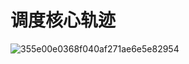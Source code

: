 # 调度核心轨迹
![355e00e0368f040af271ae6e5e82954](https://user-images.githubusercontent.com/31315527/215656911-5ef0b649-f2b7-493d-a914-960514e641e6.png)
